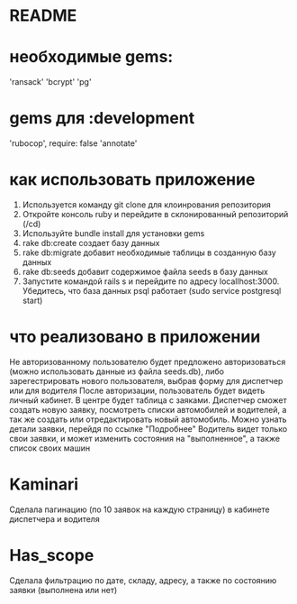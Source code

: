 # README

# необходимые gems: 
'ransack'
'bcrypt'
'pg'
# gems для :development
'rubocop', require: false
'annotate'

# как использовать приложение 
1. Используется команду git clone для клоинрования репозитория
2. Откройте консоль ruby и перейдите в склонированный репозиторий (/cd) 
3. Используйте bundle install для установки gems
4. rake db:create создает базу данных
5. rake db:migrate добавит необходимые таблицы в созданную базу данных
6. rake db:seeds добавит содержимое файла seeds в базу данных
7. Запустите командой rails s и перейдите по адресу locallhost:3000. Убедитесь, что база данных psql работает (sudo service postgresql start)

# что реализовано в приложении
Не авторизованному пользователю будет предложено авторизоваться (можно использовать данные из файла seeds.db), либо зарегестрировать нового пользователя, выбрав форму для диспетчер или для водителя 
После авторизации, пользователь будет видеть личный кабинет. В центре будет таблица с заяками. Диспетчер сможет создать новую заявку, посмотреть списки автомобилей и водителей, а так же создать или отредактировать новый автомобиль. Можно узнать детали заявки, перейдя по ссылке "Подробнее"
Водитель видет только свои заявки, и может изменить состояния на "выполненное", а также список своих машин

# Kaminari
Сделала пагинацию (по 10 заявок на каждую страницу) в кабинете диспетчера и водителя

# Has_scope
Сделала фильтрацию по дате, складу, адресу, а также по состоянию заявки (выполнена или нет)
